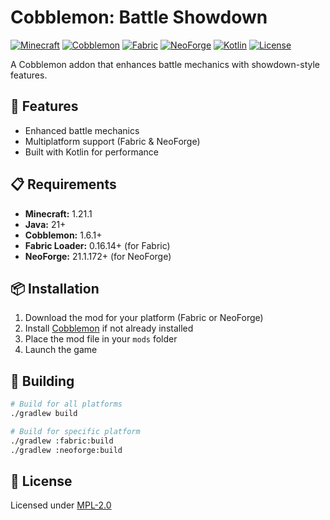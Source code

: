 # Cobblemon: Battle Showdown

[![Minecraft](https://img.shields.io/badge/Minecraft-1.21.1-green.svg)](https://minecraft.net)
[![Cobblemon](https://img.shields.io/badge/Cobblemon-1.6.1-blue.svg)](https://cobblemon.com)
[![Fabric](https://img.shields.io/badge/Fabric-0.16.14-orange.svg)](https://fabricmc.net)
[![NeoForge](https://img.shields.io/badge/NeoForge-21.1.172-red.svg)](https://neoforged.net)
[![Kotlin](https://img.shields.io/badge/Kotlin-2.1.21-purple.svg)](https://kotlinlang.org)
[![License](https://img.shields.io/badge/License-MPL--2.0-blue.svg)](https://mozilla.org/MPL/2.0/)

A Cobblemon addon that enhances battle mechanics with showdown-style features.

## 🚀 Features

- Enhanced battle mechanics
- Multiplatform support (Fabric & NeoForge)
- Built with Kotlin for performance

## 📋 Requirements

- **Minecraft:** 1.21.1
- **Java:** 21+
- **Cobblemon:** 1.6.1+
- **Fabric Loader:** 0.16.14+ (for Fabric)
- **NeoForge:** 21.1.172+ (for NeoForge)

## 📦 Installation

1. Download the mod for your platform (Fabric or NeoForge)
2. Install [Cobblemon](https://cobblemon.com) if not already installed
3. Place the mod file in your `mods` folder
4. Launch the game

## 🔧 Building

```bash
# Build for all platforms
./gradlew build

# Build for specific platform
./gradlew :fabric:build
./gradlew :neoforge:build
```

## 📄 License

Licensed under [MPL-2.0](https://mozilla.org/MPL/2.0/)
